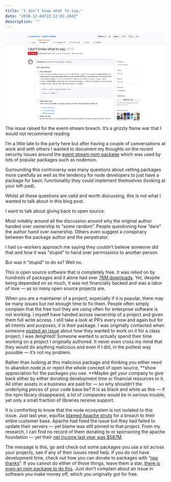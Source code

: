 ```yaml
---
title: "I don’t know what to say…"
date: "2018-12-04T22:12:03.284Z"
description: ""
---
```


<div class="image">
	<img src="../../assets/images/githubscreenshot.png"/>
</div>

The issue raised for the event-stream breach. It’s a grizzly flame war that I would not recommend reading

I’m a little late to the party here but after having a couple of conversations at work and with others I wanted to document my thoughts on the recent security issues around the [event stream npm package](https://blog.npmjs.org/post/180565383195/details-about-the-event-stream-incident) which was used by lots of popular packages such as nodemon.

Surrounding this controversy was many questions about vetting packages more carefully as well as the tendency for node developers to just have a package for basic functionality they could implement themselves (looking at your left-pad).

Whilst all these questions are valid and worth discussing, this is not what I wanted to talk about in this blog post.

I want to talk about giving back to open source.

Most notably around all the discussion around why the original author handed over ownership to “some random”. People questioning how “dare” the author hand over ownership. Others even suggest a conspiracy between the package author and the perpetrator.

I had co-workers approach me saying they couldn’t believe someone did that and how it was “stupid” to hand over permissions to another person.

But was it “stupid” to do so? Well no.

This is open source software that is completely free. It was relied on by hundreds of packages and it alone had over [76M downloads](https://npm-stat.com/charts.html?package=event-stream). Yet, despite being depended on so much, it was not financially backed and was a labor of love — as so many open source projects are.

When you are a maintainer of a project, especially if it is popular, there may be many issues but not enough time to fix them. People often simply complain that the free tool they are using often for enterprise software is not working. I myself have handed across ownership of a project and given them full write access. I still take a look at PR’s every now and again but for all intents and purposes, it is their package. I was originally contacted when someone [posted an issue](https://github.com/OTRChat/NodeChat/issues/31) about how they wanted to work on it for a class project, I was delighted! Someone wanted to actually spend their time working on a project I originally authored. It never even cross my mind that they would do anything malicious and even if I did, in the politest way possible — it’s not my problem.

Rather than looking at this malicious package and thinking you either need to abandon node js or reject the whole concept of open source, **show appreciation for the packages you use. **Maybe get your company to give back either by either donating development time or financial resources to it. All other assets in a business are paid for — so why shouldn’t the underlying pieces of your code base be? It is as black and white as this — if the npm library disappeared, a lot of companies would be in serious trouble, yet only a small fraction of libraries receive support.

It is comforting to know that the node ecosystem is not isolated to this issue. Just last year, equifax [blamed Apache struts](https://www.theregister.co.uk/2017/10/02/equifax_ceo_richard_smith_congressional_testimony/) for a breach to their entire customer base. Apache had fixed the issue but they had failed to update their servers — yet blame was still pinned to that project. From my research, I can find no record of them donating to or sponsoring the apache foundation — yet their [net income last year was $587M](https://www.marketwatch.com/investing/stock/efx/financials).

The message is this, go and check out some packages you use a lot across your projects, see if any of their issues need help. If you do not have development time, check out how you can donate to packages with “[npx thanks](https://github.com/feross/thanks)”. If you cannot do either of those things, leave them a star, [there is even an npm package to do this](https://www.npmjs.com/package/appreciate). Just don’t complain about an issue in software you make money off, which you originally got for free.
